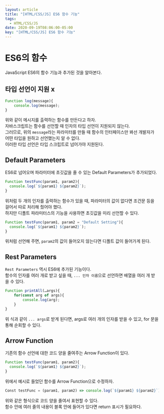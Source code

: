 ```yaml
---
layout: article
title: "[HTML/CSS/JS] ES6 함수 기능"
tags:
  - HTML/CSS/JS
date: 2020-09-19T08:06:00-05:00
key: "[HTML/CSS/JS] ES6 함수 기능"
---
```


# ES6의 함수

JavaScript ES6의 함수 기능과 추가된 것을 알아본다.

<!--more-->

## 타입 선언이 지원 x

```javascript
Function log(message){
	console.log(message);
}
```

위와 같이 메시지를 출력하는 함수를 만든다고 하자.<br>
자바스크립트는 함수를 선언할 때 인자의 타입 선언이 지원되지 않는다.<br>
그러므로, 위의 `message`라는 파라미터를 만들 때 함수의 인터페이스만 봐선 개발자가 어떤 타입을 원하고 선언했는지 알 수 없다.<br>
이러한 타입 선언은 타입 스크립트로 넘어가야 지원된다.<br>


## Default Parameters


ES6로 넘어오며 파라미터에 초깃값을 줄 수 있는 Default Parameters가 추가되었다.<br>

```javascript
Function testFunc(param1, param2){
  console.log(`${param1} ${param2}`);
}
```

위처럼 두 개의 인자를 출력하는 함수가 있을 때, 파라미터의 값이 없다면 조건문 등을 걸어서 따로 처리해 줬어야 했다.<br>
하지만 디폴트 파라미터스의 기능을 사용하면 초깃값을 미리 선언할 수 있다.<br>

```javascript
Function testFunc(param1, param2 = "Default Setting"){
  console.log(`${param1} ${param2}`);
}
```
위처럼 선언해 주면, `param2`의 값이 들어오지 않는다면 디폴트 값이 들어가게 된다.<br>

## Rest Parameters

`Rest Parameters` 역시 ES6에 추가된 기능이다.<br>
함수의 인자를 여러 개로 받고 싶을 때, `... 인자 이름`으로 선언하면 배열을 여러 개 받을 수 있다.<br>

```javascript
Function printAll(…args){
	for(const arg of args){
		console.log(arg);
	}
}
```

위 식과 같이 `... args`로 받게 된다면, args로 여러 개의 인자를 받을 수 있고, for 문을 통해 순회할 수 있다.<br>

## Arrow Function

기존의 함수 선언에 대한 코드 양을 줄여주는 Arrow Function이 있다.<br>

```javascript
Function testFunc(param1, param2){
  console.log(`${param1} ${param2}`);
}
```

위에서 예시로 들었던 함수를 Arrow Function으로 수정하자.<br>

```javascript
Const testFunc = (param1, param2) => console.log(`${param1} ${param2}`);
```

위와 같은 형식으로 코드 양을 줄여서 표현할 수 있다.<br>
함수 안에 여러 줄의 내용이 블록 안에 들어가 있다면 return 표시가 필요하다.<br>